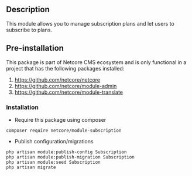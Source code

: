 ## Description
This module allows you to manage subscription plans and let users to subscribe to plans.

## Pre-installation

This package is part of Netcore CMS ecosystem and is only functional in a project that has the following packages
installed:

1. https://github.com/netcore/netcore
2. https://github.com/netcore/module-admin
3. https://github.com/netcore/module-translate

### Installation

* Require this package using composer
```
composer require netcore/module-subscription
```

* Publish configuration/migrations
```
php artisan module:publish-config Subscription
php artisan module:publish-migration Subscription
php artisan module:seed Subscription
php artisan migrate
```
